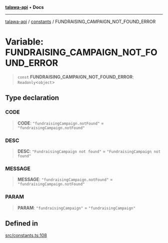 [**talawa-api**](../../README.md) • **Docs**

***

[talawa-api](../../modules.md) / [constants](../README.md) / FUNDRAISING\_CAMPAIGN\_NOT\_FOUND\_ERROR

# Variable: FUNDRAISING\_CAMPAIGN\_NOT\_FOUND\_ERROR

> `const` **FUNDRAISING\_CAMPAIGN\_NOT\_FOUND\_ERROR**: `Readonly`\<`object`\>

## Type declaration

### CODE

> **CODE**: `"fundraisingCampaign.notFound"` = `"fundraisingCampaign.notFound"`

### DESC

> **DESC**: `"FundraisingCampaign not found"` = `"FundraisingCampaign not found"`

### MESSAGE

> **MESSAGE**: `"fundraisingCampaign.notFound"` = `"fundraisingCampaign.notFound"`

### PARAM

> **PARAM**: `"fundraisingCampaign"` = `"fundraisingCampaign"`

## Defined in

[src/constants.ts:108](https://github.com/PalisadoesFoundation/talawa-api/blob/fe65d855b3d1e3e4af621340e7e8bfa0325634c1/src/constants.ts#L108)
